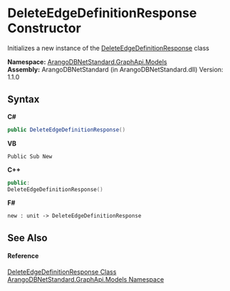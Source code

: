 # DeleteEdgeDefinitionResponse Constructor 
 

Initializes a new instance of the <a href="679e85e8-5404-d8ed-fe35-1c509178e6c0">DeleteEdgeDefinitionResponse</a> class

**Namespace:**&nbsp;<a href="6fb2338d-d8f7-f9c1-2056-1702fe9bf954">ArangoDBNetStandard.GraphApi.Models</a><br />**Assembly:**&nbsp;ArangoDBNetStandard (in ArangoDBNetStandard.dll) Version: 1.1.0

## Syntax

**C#**<br />
``` C#
public DeleteEdgeDefinitionResponse()
```

**VB**<br />
``` VB
Public Sub New
```

**C++**<br />
``` C++
public:
DeleteEdgeDefinitionResponse()
```

**F#**<br />
``` F#
new : unit -> DeleteEdgeDefinitionResponse
```


## See Also


#### Reference
<a href="679e85e8-5404-d8ed-fe35-1c509178e6c0">DeleteEdgeDefinitionResponse Class</a><br /><a href="6fb2338d-d8f7-f9c1-2056-1702fe9bf954">ArangoDBNetStandard.GraphApi.Models Namespace</a><br />